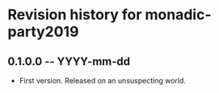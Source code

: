 # Revision history for monadic-party2019

## 0.1.0.0 -- YYYY-mm-dd

* First version. Released on an unsuspecting world.
